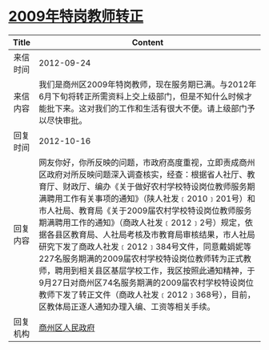 # <a href="http://www.shangluo.gov.cn/zmhd/ldxxxx.jsp?urltype=leadermail.LeaderMailContentUrl&wbtreeid=1112&leadermailid=1414">2009年特岗教师转正</a>
| Title |                                                                                                                                                                                  Content                                                                                                                                                                                   |
|:-----:|----------------------------------------------------------------------------------------------------------------------------------------------------------------------------------------------------------------------------------------------------------------------------------------------------------------------------------------------------------------------------|
| 来信时间  | 2012-09-24                                                                                                                                                                                                                                                                                                                                                                 |
| 来信内容  | 我们是商州区2009年特岗教师，现在服务期已满。与2012年6月下旬将转正所需资料上交上级部门，但是不知什么时候才能批下来。这对我们的工作和生活有很大不便。请上级部门予以尽快审批。                                                                                                                                                                                                                                                                                 |
| 回复时间  | 2012-10-16                                                                                                                                                                                                                                                                                                                                                                 |
| 回复内容  | 网友你好，你所反映的问题，市政府高度重视，立即责成商州区政府对所反映问题深入调查核实，经查：根据省人社厅、教育厅、财政厅、编办《关于做好农村学校特设岗位教师服务期满聘用工作有关事项的通知》（陕人社发﹝2010﹞201号）和市人社局、教育局《关于2009届农村学校特设岗位教师服务期满聘用工作的通知》（商政人社发﹝2012﹞2号）规定，依据各县区教育局、人社局考核及市教育局审核结果，市人社局研究下发了商政人社发﹝2012﹞384号文件，同意戴娟妮等227名服务期满的2009届农村学校特设岗位教师转为正式教师，聘用到相关县区基层学校工作，我区按照此通知精神，于9月27日对商州区74名服务期满的2009届农村学校特设岗位教师下发了转正文件（商政人社发﹝2012﹞368号），目前，区教体局正逐人通知办理入编、工资等相关手续。 |
| 回复机构  | <a href="../../category/agencies/商州区人民政府.md">商州区人民政府</a>                                                                                                                                                                                                                                                                                                                   |